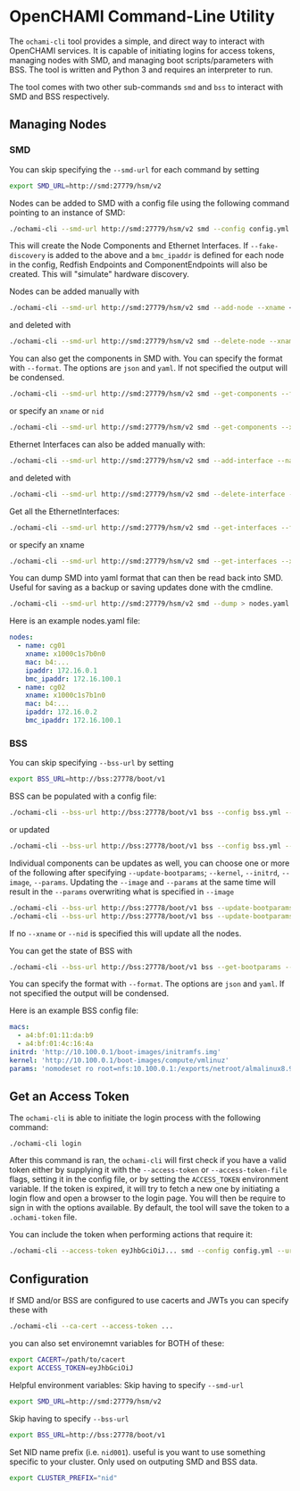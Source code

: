 # OpenCHAMI Command-Line Utility

The `ochami-cli` tool provides a simple, and direct way to interact with OpenCHAMI services. It is capable of initiating logins for access tokens, managing nodes with SMD, and managing boot scripts/parameters with BSS. The tool is written and Python 3 and requires an interpreter to run.

The tool comes with two other sub-commands `smd` and `bss` to interact with SMD and BSS respectively. 

## Managing Nodes

### SMD
You can skip specifying the `--smd-url` for each command by setting
```bash
export SMD_URL=http://smd:27779/hsm/v2
```

Nodes can be added to SMD with a config file using the following command pointing to an instance of SMD:
```bash
./ochami-cli --smd-url http://smd:27779/hsm/v2 smd --config config.yml
```
This will create the Node Components and Ethernet Interfaces. If `--fake-discovery` is added to the above and a `bmc_ipaddr` is defined for each node in the config, Redfish Endpoints and ComponentEndpoints will also be created. This will "simulate" hardware discovery. 

Nodes can be added manually with
```bash
./ochami-cli --smd-url http://smd:27779/hsm/v2 smd --add-node --xname <xname> --nid <nid>
```
and deleted with
```bash
./ochami-cli --smd-url http://smd:27779/hsm/v2 smd --delete-node --xname <xname>
```
You can also get the components in SMD with. You can specify the format with `--format`. The options are `json` and `yaml`. If not specified the output will be condensed. 
```bash
./ochami-cli --smd-url http://smd:27779/hsm/v2 smd --get-components --format {json|yaml}
```
or specify an `xname` or `nid`
```bash
./ochami-cli --smd-url http://smd:27779/hsm/v2 smd --get-components --xname <xname>
```

Ethernet Interfaces can also be added manually with:
```bash
./ochami-cli --smd-url http://smd:27779/hsm/v2 smd --add-interface --name <name> --xname <xname> --mac <mac> --ipaddr <ipaddr>
```
and deleted with
```bash
./ochami-cli --smd-url http://smd:27779/hsm/v2 smd --delete-interface --xname <xname>
```
Get all the EthernetInterfaces:
```bash
./ochami-cli --smd-url http://smd:27779/hsm/v2 smd --get-interfaces --format {json|yaml}
```
or specify an xname
```bash
./ochami-cli --smd-url http://smd:27779/hsm/v2 smd --get-interfaces --xname <xname>
```

You can dump SMD into yaml format that can then be read back into SMD. Useful for saving as a backup or saving updates done with the cmdline.
```bash
./ochami-cli --smd-url http://smd:27779/hsm/v2 smd --dump > nodes.yaml
```

Here is an example nodes.yaml file:
```yaml
nodes:
  - name: cg01
    xname: x1000c1s7b0n0
    mac: b4:...
    ipaddr: 172.16.0.1
    bmc_ipaddr: 172.16.100.1
  - name: cg02
    xname: x1000c1s7b1n0
    mac: b4:...
    ipaddr: 172.16.0.2
    bmc_ipaddr: 172.16.100.1
```
### BSS
You can skip specifying `--bss-url` by setting
```bash
export BSS_URL=http://bss:27778/boot/v1
```

BSS can be populated with a config file:
```bash
./ochami-cli --bss-url http://bss:27778/boot/v1 bss --config bss.yml --add-bootparams
```
or updated
```bash
./ochami-cli --bss-url http://bss:27778/boot/v1 bss --config bss.yml --update-bootparams
```

Individual components can be updates as well, you can choose one or more of the following after specifying `--update-bootparams`; `--kernel`, `--initrd`, `--image`, `--params`.
Updating the `--image` and `--params` at the same time will result in the `--params` overwriting what is specified in `--image`
```bash
./ochami-cli --bss-url http://bss:27778/boot/v1 bss --update-bootparams --image <image>
./ochami-cli --bss-url http://bss:27778/boot/v1 bss --update-bootparams --kernel <kernel> --initrd <initrd>
```
If no `--xname` or `--nid` is specified this will update all the nodes.

You can get the state of BSS with
```bash
./ochami-cli --bss-url http://bss:27778/boot/v1 bss --get-bootparams --format {json|yaml}
```
You can specify the format with `--format`. The options are `json` and `yaml`. If not specified the output will be condensed.

Here is an example BSS config file:
```yaml
macs:
  - a4:bf:01:11:da:b9
  - a4:bf:01:4c:16:4a
initrd: 'http://10.100.0.1/boot-images/initramfs.img'
kernel: 'http://10.100.0.1/boot-images/compute/vmlinuz'
params: 'nomodeset ro root=nfs:10.100.0.1:/exports/netroot/almalinux8.9:ro,vers=4.2,sec=sys,nolock ip=dhcp console=ttyS0,115200'
```

## Get an Access Token

The `ochami-cli` is able to initiate the login process with the following command:

```
./ochami-cli login
```
 
After this command is ran, the `ochami-cli` will first check if you have a valid token either by supplying it with the `--access-token` or `--access-token-file` flags, setting it in the config file, or by setting the `ACCESS_TOKEN` environment variable. If the token is expired, it will try to fetch a new one by initiating a login flow and open a browser to the login page. You will then be require to sign in with the options available. By default, the tool will save the token to a `.ochami-token` file.

You can include the token when performing actions that require it:

```bash
./ochami-cli --access-token eyJhbGciOiJ... smd --config config.yml --url http://smd:27779/hsm/v2
```

## Configuration
If SMD and/or BSS are configured to use cacerts and JWTs you can specify these with
```bash
./ochami-cli --ca-cert --access-token ...
```
you can also set environemnt variables for BOTH of these:
```bash
export CACERT=/path/to/cacert
export ACCESS_TOKEN=eyJhbGciOiJ
```

Helpful environment variables:
Skip having to specify `--smd-url`
```bash
export SMD_URL=http://smd:27779/hsm/v2
```
Skip having to specify `--bss-url`
```bash
export BSS_URL=http://bss:27778/boot/v1
```
Set NID name prefix (i.e. `nid001`). useful is you want to use something specific to your cluster. Only used on outputing SMD and BSS data.
```bash
export CLUSTER_PREFIX="nid"
```
